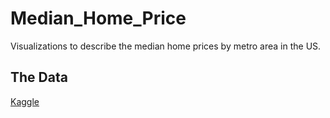 # Median_Home_Price
Visualizations to describe the median home prices by metro area in the US. 

## The Data

[Kaggle](https://www.kaggle.com/paultimothymooney/zillow-house-price-data)